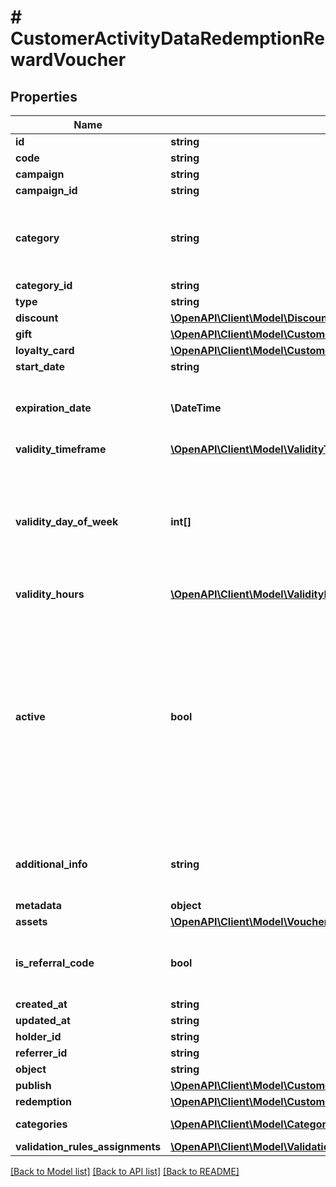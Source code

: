 # # CustomerActivityDataRedemptionRewardVoucher

## Properties

Name | Type | Description | Notes
------------ | ------------- | ------------- | -------------
**id** | **string** |  | [optional]
**code** | **string** |  | [optional]
**campaign** | **string** |  | [optional]
**campaign_id** | **string** |  | [optional]
**category** | **string** | Tag defining the category that this voucher belongs to. Useful when listing vouchers using the List Vouchers endpoint. | [optional]
**category_id** | **string** |  | [optional]
**type** | **string** |  | [optional]
**discount** | [**\OpenAPI\Client\Model\Discount**](Discount.md) |  | [optional]
**gift** | [**\OpenAPI\Client\Model\CustomerActivityDataRedemptionRewardVoucherGift**](CustomerActivityDataRedemptionRewardVoucherGift.md) |  | [optional]
**loyalty_card** | [**\OpenAPI\Client\Model\CustomerActivityDataRedemptionRewardVoucherLoyaltyCard**](CustomerActivityDataRedemptionRewardVoucherLoyaltyCard.md) |  | [optional]
**start_date** | **string** |  | [optional]
**expiration_date** | **\DateTime** | Expiration timestamp defines when the code expires in ISO 8601 format.  Voucher is *inactive after* this date. | [optional]
**validity_timeframe** | [**\OpenAPI\Client\Model\ValidityTimeframe**](ValidityTimeframe.md) |  | [optional]
**validity_day_of_week** | **int[]** | Integer array corresponding to the particular days of the week in which the voucher is valid.  - &#x60;0&#x60; Sunday - &#x60;1&#x60; Monday - &#x60;2&#x60; Tuesday - &#x60;3&#x60; Wednesday - &#x60;4&#x60; Thursday - &#x60;5&#x60; Friday - &#x60;6&#x60; Saturday | [optional]
**validity_hours** | [**\OpenAPI\Client\Model\ValidityHours**](ValidityHours.md) |  | [optional]
**active** | **bool** | A flag to toggle the voucher on or off. You can disable a voucher even though it&#39;s within the active period defined by the &#x60;start_date&#x60; and &#x60;expiration_date&#x60;.    - &#x60;true&#x60; indicates an *active* voucher - &#x60;false&#x60; indicates an *inactive* voucher and Shows whether the voucher is on or off. &#x60;true&#x60; indicates an *active* voucher and &#x60;false&#x60; indicates an *inactive* voucher. | [optional]
**additional_info** | **string** | An optional field to keep any extra textual information about the code such as a code description and details. | [optional]
**metadata** | **object** |  | [optional]
**assets** | [**\OpenAPI\Client\Model\VoucherAssets**](VoucherAssets.md) |  | [optional]
**is_referral_code** | **bool** | Flag indicating whether this voucher is a referral code; &#x60;true&#x60; for campaign type &#x60;REFERRAL_PROGRAM&#x60;. | [optional]
**created_at** | **string** |  | [optional]
**updated_at** | **string** |  | [optional]
**holder_id** | **string** |  | [optional]
**referrer_id** | **string** |  | [optional]
**object** | **string** |  | [optional]
**publish** | [**\OpenAPI\Client\Model\CustomerActivityDataRedemptionRewardVoucherPublish**](CustomerActivityDataRedemptionRewardVoucherPublish.md) |  | [optional]
**redemption** | [**\OpenAPI\Client\Model\CustomerActivityDataRedemptionRewardVoucherRedemption**](CustomerActivityDataRedemptionRewardVoucherRedemption.md) |  | [optional]
**categories** | [**\OpenAPI\Client\Model\Category[]**](Category.md) | Contains details about the category. | [optional]
**validation_rules_assignments** | [**\OpenAPI\Client\Model\ValidationRulesAssignmentsList**](ValidationRulesAssignmentsList.md) |  | [optional]

[[Back to Model list]](../../README.md#models) [[Back to API list]](../../README.md#endpoints) [[Back to README]](../../README.md)
